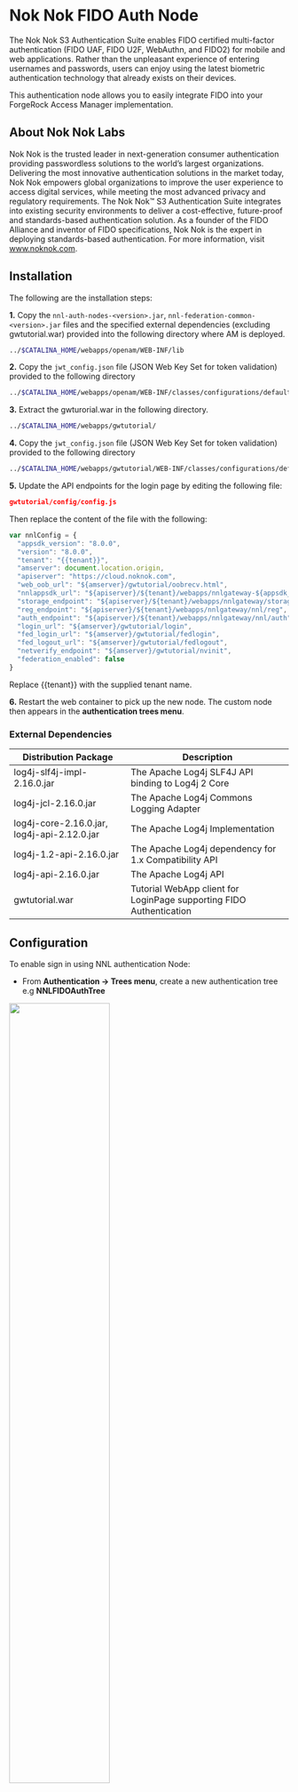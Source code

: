 # Nok Nok FIDO Auth Node
The Nok Nok S3 Authentication Suite enables FIDO certified multi-factor authentication (FIDO UAF, FIDO U2F, WebAuthn, and FIDO2) for mobile
and web applications. Rather than the unpleasant experience of entering usernames and passwords, users can enjoy using the latest biometric
authentication technology that already exists on their devices.

This authentication node allows you to easily integrate FIDO into your ForgeRock Access Manager implementation.

## About Nok Nok Labs
Nok Nok is the trusted leader in next-generation consumer authentication providing passwordless solutions to the world’s largest organizations. Delivering the most innovative authentication solutions in the market today, Nok Nok empowers global organizations to improve the user experience to access digital services, while meeting the most advanced privacy and regulatory requirements. The Nok Nok™ S3 Authentication Suite integrates into existing security environments to deliver a cost-effective, future-proof and standards-based authentication solution. As a founder of the FIDO Alliance and inventor of FIDO specifications, Nok Nok is the expert in deploying standards-based authentication.  For more information, visit www.noknok.com.

## Installation
The following are the installation steps:

**1.** Copy the `nnl-auth-nodes-<version>.jar`, `nnl-federation-common-<version>.jar` files and the specified external dependencies (excluding gwtutorial.war) provided into the following directory where AM is deployed.
```bash
../$CATALINA_HOME/webapps/openam/WEB-INF/lib
```
**2.** Copy the `jwt_config.json` file (JSON Web Key Set for token validation) provided to the following directory 
```bash
../$CATALINA_HOME/webapps/openam/WEB-INF/classes/configurations/default/token
```
**3.** Extract the gwturorial.war in the following directory.  
```bash
../$CATALINA_HOME/webapps/gwtutorial/
```
**4.** Copy the `jwt_config.json` file (JSON Web Key Set for token validation) provided to the following directory 
```bash
../$CATALINA_HOME/webapps/gwtutorial/WEB-INF/classes/configurations/default/SessionPlugin
```
**5.** Update the API endpoints for the login page by editing the following file:
```json
gwtutorial/config/config.js
```
Then replace the content of the file with the following:

```javascript
var nnlConfig = {
  "appsdk_version": "8.0.0",
  "version": "8.0.0",
  "tenant": "{{tenant}}",
  "amserver": document.location.origin,
  "apiserver": "https://cloud.noknok.com",
  "web_oob_url": "${amserver}/gwtutorial/oobrecv.html",
  "nnlappsdk_url": "${apiserver}/${tenant}/webapps/nnlgateway-${appsdk_version}",
  "storage_endpoint": "${apiserver}/${tenant}/webapps/nnlgateway/storage",
  "reg_endpoint": "${apiserver}/${tenant}/webapps/nnlgateway/nnl/reg",
  "auth_endpoint": "${apiserver}/${tenant}/webapps/nnlgateway/nnl/auth",
  "login_url": "${amserver}/gwtutorial/login",
  "fed_login_url": "${amserver}/gwtutorial/fedlogin",
  "fed_logout_url": "${amserver}/gwtutorial/fedlogout",
  "netverify_endpoint": "${amserver}/gwtutorial/nvinit",
  "federation_enabled": false
}
``` 
Replace {{tenant}} with the supplied tenant name.

**6.** Restart the web container to pick up the new node. The custom node then appears in the **authentication trees menu**.

### External Dependencies

| Distribution Package | Description |
| ------ | ------ |
| log4j-slf4j-impl-2.16.0.jar | The Apache Log4j SLF4J API binding to Log4j 2 Core  |
| log4j-jcl-2.16.0.jar | The Apache Log4j Commons Logging Adapter |
| log4j-core-2.16.0.jar, log4j-api-2.12.0.jar | The Apache Log4j Implementation |
| log4j-1.2-api-2.16.0.jar | The Apache Log4j dependency for 1.x Compatibility API |
| log4j-api-2.16.0.jar | The Apache Log4j API |
| gwtutorial.war | Tutorial WebApp client for LoginPage supporting FIDO Authentication |

## Configuration
To enable sign in using NNL authentication Node:

- From **Authentication → Trees menu**, create a new authentication tree e.g **NNLFIDOAuthTree**

<img src="./images/createTree.png" width=60%>

- The following is an example for the authentication tree using the **NNL Validator Node**. You can add your own or standard **username/password** authenticator nodes provided by AMServer for authentication using passwords.

<img src="./images/sampletree.png">

- Save the Tree after adding all the required nodes.

- Update the **Authentication → Settings** for using the **NNLFIDOAuthTree** tree to be the default for authentication flow.

<img src="./images/treeSettings.png">

## NNL Token Validator Node
Once you install the jar file the NNL Token Validator Node is available in the tree designer pallet:

<img src="./images/node.png" width=30%>

NNL Token Validator Node is a Tree Node that serves 2 purposes. 
- It acts as a redirection node to the Nok Nok Authentication client hosted with AM server. This NNL client enables FIDO certified multi-factor authentication (FIDO UAF, FIDO U2F, WebAuthn, and FIDO2) for web applications. 
- It validates the JWT Token received from the Nok Nok Authentication Server after successful user authentication using FIDO and generates user session information.

These are the Node Configuration Properties:  

- **Node Name:** name you choose for the node, e.g., NNL Token Validator Node
- **Authorization Cookie Name:** name of the authentication cookie which contains the JWT received from NNL Auth Server, e.g., Authorization
- **AM Endpoint:** URI to the AM endpoint of the hosted AM server, e.g., https://{{hostname}}/openam
- **Login Page Endpoint:** URI to the tutorial webapp login page hosted on the server, e.g., https://{{hostname}}/gwtutorial

Update the hostname in the settings to match your installation:

<img src="./images/node_configuration.png" width=30%>

## Registration Flow
Before being able to use FIDO, you need to register a FIDO credential. Navigate to https://{{am-server-domain-and-port}}/gwtutorial in a WebAuthn capable browser. Also,
make sure you also create the same user in the Access Manager identity store.

**1.** Login using a username defined in your Access Manager identity store, e.g., "demo", and hardcoded password "noknok".

<img src="./images/signinpage.png" width=50%>

**2.** Click on Setup. This will trigger a WebAuthn registration.

<img src="./images/RegisterFIDO.png" width=40%>

**3.** You will see the new registration listed.

<img src="./images/successReg.png" width=40%>

**4.** Now click the top left menu and then pick logout.

## Authentication Flow

You can test the authentication flow using the Access Manager console.

**1.** Navigate to your Access Manager console, e.g., https://{{am-server-domain-and-port}}/openam.

**2.** The **NNL Token Validator Node** redirects to the NNL Authentication Client's *Sign-In* page hosted on your Access Manager server.

<img src="./images/signinpage.png" width=50%>

**3.** User can sign in using **FIDO2**.

<img src="./images/Fido2signin.png" width=50%>

<img src="./images/fidopopup.png" width=50%>

**4.** After successful authentication User is redirected to the **consent page** on the Access Manager console.

<img src="./images/consent.png" width=50%>

**5.** Once User consent, the browser is redirected to Access Manager console and the user is logged in.

<img src="./images/resource.png" width=50%>

# Support
For more information on this node or to request a demonstration, please contact: Frank Gasparovic - frank.gasparovic@forgerock.com or info@noknok.com